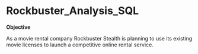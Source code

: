 # Rockbuster_Analysis_SQL
**Objective**

As a movie rental company Rockbuster Stealth is planning to use its existing movie licenses to launch a competitive online rental service.

